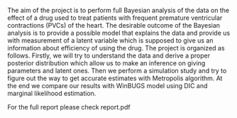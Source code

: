The aim of the project is to perform full Bayesian analysis of the data on the effect of a drug used to treat patients with frequent premature ventricular contractions (PVCs) of the heart. The desirable outcome of the Bayesian analysis is to provide a possible model that explains the data and provide us with measurement of a latent variable which is supposed to give us an information about efficiency of using the drug. The project is organized as follows. Firstly, we will try to understand the data and derive a proper posterior distribution which allow us to make an inference on giving parameters and latent ones. Then we perform a simulation study and try to figure out the way to get accurate estimates with Metropolis algorithm. At the end we compare our results with WinBUGS model using DIC and marginal likelihood estimation.

For the full report please check report.pdf
